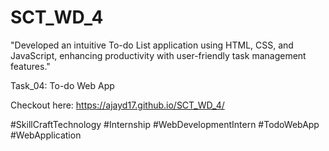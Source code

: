 # SCT_WD_4
"Developed an intuitive To-do List application using HTML, CSS, and JavaScript, enhancing productivity with user-friendly task management features."

Task_04: To-do Web App

Checkout here: https://ajayd17.github.io/SCT_WD_4/

#SkillCraftTechnology
#Internship
#WebDevelopmentIntern
#TodoWebApp
#WebApplication
